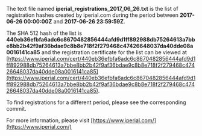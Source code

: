 The text file named **iperial_registrations_2017_06_26.txt** is the list of registration hashes created by iperial.com during the period between **2017-06-26 00:00:00Z** and **2017-06-26 23:59:59Z**.

The SHA 512 hash of the list is **440eb36efbfa6adc6c8670482856444afd9d1ff892988db75264613a7bbe8bb2b42f9af36bdae9c8b8e718f2f279468c47426648037da40dde08a0016141ca85** and the registration certificate for the list can be viewed at [https://www.iperial.com/cert/440eb36efbfa6adc6c8670482856444afd9d1ff892988db75264613a7bbe8bb2b42f9af36bdae9c8b8e718f2f279468c47426648037da40dde08a0016141ca85](https://www.iperial.com/cert/440eb36efbfa6adc6c8670482856444afd9d1ff892988db75264613a7bbe8bb2b42f9af36bdae9c8b8e718f2f279468c47426648037da40dde08a0016141ca85).

To find registrations for a different period, please see the corresponding commit.

For more information, please visit [https://www.iperial.com/](https://www.iperial.com/)
